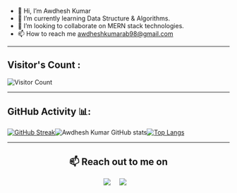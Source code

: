 - 👋 Hi, I’m Awdhesh Kumar
- 🌱 I’m currently learning Data Structure & Algorithms.
- 💞️ I’m looking to collaborate on MERN stack technologies.
- 📫 How to reach me awdheshkumarab98@gmail.com

<!---
awdhesh-kumar27/awdhesh-kumar27 is a ✨ special ✨ repository because its `README.md` (this file) appears on your GitHub profile.
You can click the Preview link to take a look at your changes.
--->


---

## Visitor's Count :


   ![Visitor Count](https://profile-counter.glitch.me/awdhesh-kumar27/count.svg)
   
   
---


## GitHub Activity 📊:


[![GitHub Streak](http://github-readme-streak-stats.herokuapp.com?user=awdhesh-kumar27&theme=radical&hide_border=true&date_format=M%20j%5B%2C%20Y%5D)](https://git.io/streak-stats)![Awdhesh Kumar GitHub stats](https://github-readme-stats.vercel.app/api?username=awdhesh-kumar27&show_icons=true&theme=radical)[![Top Langs](https://github-readme-stats.vercel.app/api/top-langs/?username=awdhesh-kumar27&layout=compact&theme=radical)](https://github.com/anuraghazra/github-readme-stats)



---

 <h2 align="center">📫 Reach out to me on</h2>
  <p align="center">
    <a target="_blank"href=""><img src="https://img.shields.io/badge/linkedin-%230077B5.svg?&style=for-the-badge&logo=linkedin&logoColor=white" /></a>&nbsp;&nbsp;&nbsp;&nbsp;
    <a href="mailto:awdheshkumarab98@gmail.com"?subject=Hey%20Awdhesh,%20From%20Github"><img src="https://img.shields.io/badge/gmail-%23D14836.svg?&style=for-the-badge&logo=gmail&logoColor=white" /></a>&nbsp;&nbsp;&nbsp;&nbsp;


</p>
